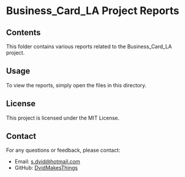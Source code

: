 # Business_Card_LA Project Reports

## Contents
This folder contains various reports related to the Business_Card_LA project.

## Usage
To view the reports, simply open the files in this directory.

## License
This project is licensed under the MIT License.

## Contact
For any questions or feedback, please contact:
- Email: [s.dvid@hotmail.com](mailto:s.dvid@hotmail.com)
- GitHub: [DvidMakesThings](https://github.com/DvidMakesThings)
